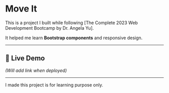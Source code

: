# Move It

This is a project I built while following [The Complete 2023 Web Development Bootcamp by Dr. Angela Yu].

It helped me learn **Bootstrap components** and responsive design.

---

## 🚀 Live Demo
*(Will add link when deployed)*

---

I made this project is for learning purpose only.
